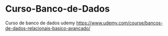 # Curso-Banco-de-Dados
Curso de banco de dados udemy https://www.udemy.com/course/bancos-de-dados-relacionais-basico-avancado/
